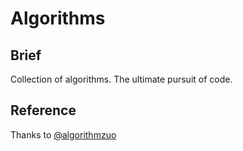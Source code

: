 # Algorithms

## Brief

Collection of algorithms. The ultimate pursuit of code.

## Reference

Thanks to [@algorithmzuo](https://github.com/algorithmzuo)
